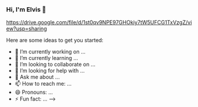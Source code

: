 ### Hi, I'm Elvis 👋

https://drive.google.com/file/d/1st0qv9NPE97GHOkiy7tW5UFCG1TxVzgZ/view?usp=sharing

Here are some ideas to get you started:

- 🔭 I’m currently working on ...
- 🌱 I’m currently learning ...
- 👯 I’m looking to collaborate on ...
- 🤔 I’m looking for help with ...
- 💬 Ask me about ...
- 📫 How to reach me: ...
- 😄 Pronouns: ...
- ⚡ Fun fact: ...
-->
